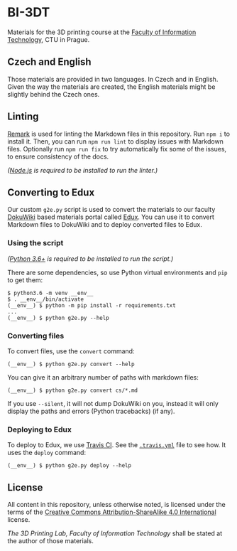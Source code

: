 BI-3DT
======

Materials for the 3D printing course at the
[Faculty of Information Technology](https://fit.cvut.cz/en),
CTU in Prague.

Czech and English
-----------------

Those materials are provided in two languages. In Czech and in English.
Given the way the materials are created, the English materials might be
slightly behind the Czech ones.

Linting
-------

[Remark](http://remark.js.org) is used for linting the Markdown files in this 
repository. Run `npm i` to install it. Then, you can run `npm run lint`
to display issues with Markdown files.
Optionally run `npm run fix` to try automatically fix some of the issues, 
to ensure consistency of the docs.

_([Node.js](https://nodejs.org/) is required to be 
installed to run the linter.)_

Converting to Edux
------------------

Our custom `g2e.py` script is used to convert the materials to our faculty
[DokuWiki] based materials portal called [Edux]. You can use it to convert
Markdown files to DokuWiki and to deploy converted files to Edux.

### Using the script

_([Python 3.6+](https://www.python.org/) is required to be 
installed to run the script.)_

There are some dependencies, so use Python virtual environments and `pip` to
get them:

```console
$ python3.6 -m venv __env__
$ . __env__/bin/activate
(__env__) $ python -m pip install -r requirements.txt
...
(__env__) $ python g2e.py --help
```

### Converting files

To convert files, use the `convert` command:

```console
(__env__) $ python g2e.py convert --help
```

You can give it an arbitrary number of paths with markdown files:

```console
(__env__) $ python g2e.py convert cs/*.md
```

If you use `--silent`, it will not dump DokuWiki on you, instead it will only
display the paths and errors (Python tracebacks) (if any).

### Deploying to Edux

To deploy to Edux, we use [Travis CI]. See the [`.travis.yml`](./.travis.yml)
file to see how. It uses the `deploy` command:

```console
(__env__) $ python g2e.py deploy --help
```

[DokuWiki]: https://www.dokuwiki.org/
[Edux]: https://edux.fit.cvut.cz/courses/BI-3DT/
[Travis CI]: https://travis-ci.org/3DprintFIT/BI-3DT/

License
-------

All content in this repository, unless otherwise noted, is licensed under the
terms of the [Creative Commons Attribution-ShareAlike 4.0
International](https://creativecommons.org/licenses/by-sa/4.0/) license.

_The 3D Printing Lab, Faculty of Information Technology_ shall be stated at the
author of those materials.
